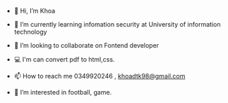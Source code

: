 - 👋  Hi, I’m Khoa

- 🌱  I’m currently learning infomation security at University of information technology

- 💞️  I’m looking to collaborate on Fontend developer

- 💻  I'm can convert pdf to html,css.

- 📫  How to reach me 0349920246 , khoadtk98@gmail.com

- 👀  I’m interested in football, game.  

<!---
khoadtk/khoadtk is a ✨ special ✨ repository because its `README.md` (this file) appears on your GitHub profile.
You can click the Preview link to take a look at your changes.
--->
